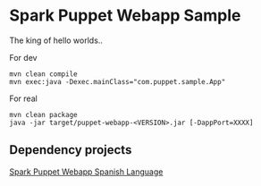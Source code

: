 Spark Puppet Webapp Sample
==========================

The king of hello worlds..


For dev
```
mvn clean compile
mvn exec:java -Dexec.mainClass="com.puppet.sample.App"
```
  

For real
```
mvn clean package
java -jar target/puppet-webapp-<VERSION>.jar [-DappPort=XXXX]
```
  
  

Dependency projects
-------------------
[Spark Puppet Webapp Spanish Language](https://github.com/ipcrm/spark_puppet_webapp_lang_sp)



